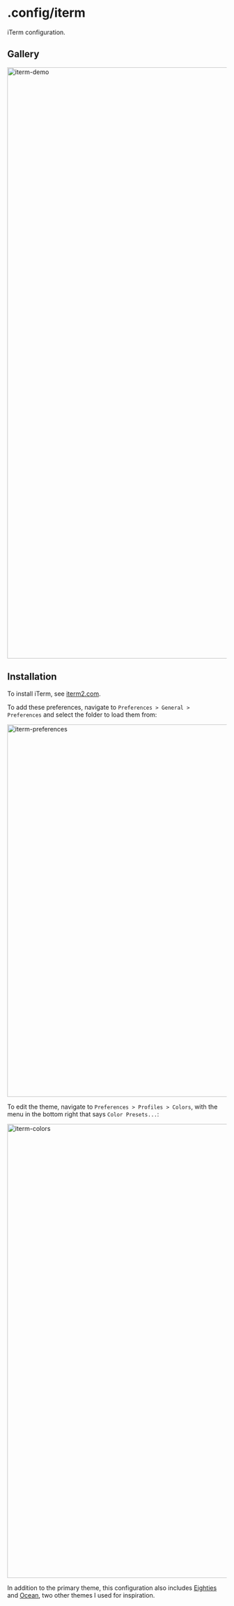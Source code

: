 # .config/iterm

iTerm configuration.


## Gallery

<img width="1354" alt="iterm-demo" src="https://user-images.githubusercontent.com/19394509/155053409-0c5e972a-07f7-42df-8e3f-26b4a101343f.png">


## Installation

To install iTerm, see [iterm2.com](https://iterm2.com/).

To add these preferences, navigate to `Preferences > General > Preferences` and select the folder to load them from:

<img width="853" alt="iterm-preferences" src="https://user-images.githubusercontent.com/19394509/154933405-49b2aa0c-2318-4b65-b8df-56672d686d0e.png">

To edit the theme, navigate to  `Preferences > Profiles > Colors`, with the menu in the bottom right that says `Color Presets...`:

<img width="1040" alt="iterm-colors" src="https://user-images.githubusercontent.com/19394509/154933409-88b12c79-8f48-4258-81fd-49c1ffec018d.png">

In addition to the primary theme, this configuration also includes [Eighties](https://github.com/chriskempson/base16-gnome-terminal/blob/master/base16-eighties.dark.sh) and [Ocean](https://github.com/chriskempson/base16-gnome-terminal/blob/master/base16-ocean.dark.sh), two other themes I used for inspiration.
